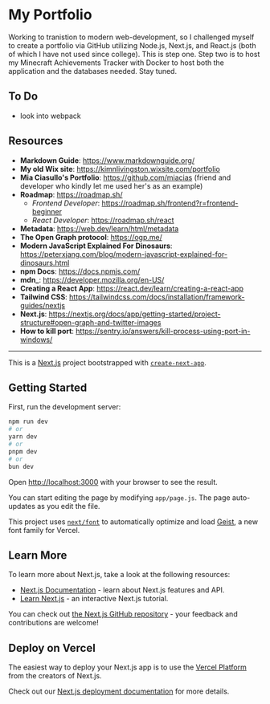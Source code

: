 # My Portfolio

Working to tranistion to modern web-development, so I challenged myself to create a portfolio via GitHub utilizing Node.js, Next.js, and React.js (both of which I have not used since college). This is step one. Step two is to host my Minecraft Achievements Tracker with Docker to host both the application and the databases needed. Stay tuned.

## To Do

- look into webpack

## Resources

- **Markdown Guide**: https://www.markdownguide.org/
- **My old Wix site**: https://kimnlivingston.wixsite.com/portfolio
- **Mia Ciasullo's Portfolio**: https://github.com/miacias (friend and developer who kindly let me used her's as an example)
- **Roadmap**: https://roadmap.sh/
  - *Frontend Developer*: https://roadmap.sh/frontend?r=frontend-beginner
  - *React Developer*: https://roadmap.sh/react
- **Metadata**: https://web.dev/learn/html/metadata
- **The Open Graph protocol**: https://ogp.me/
- **Modern JavaScript Explained For Dinosaurs**: https://peterxjang.com/blog/modern-javascript-explained-for-dinosaurs.html
- **npm Docs**: https://docs.npmjs.com/
- **mdn_**: https://developer.mozilla.org/en-US/
- **Creating a React App**: https://react.dev/learn/creating-a-react-app
- **Tailwind CSS**: https://tailwindcss.com/docs/installation/framework-guides/nextjs
- **Next.js**: https://nextjs.org/docs/app/getting-started/project-structure#open-graph-and-twitter-images
- **How to kill port**: https://sentry.io/answers/kill-process-using-port-in-windows/

---

This is a [Next.js](https://nextjs.org) project bootstrapped with [`create-next-app`](https://github.com/vercel/next.js/tree/canary/packages/create-next-app).

## Getting Started

First, run the development server:

```bash
npm run dev
# or
yarn dev
# or
pnpm dev
# or
bun dev
```

Open [http://localhost:3000](http://localhost:3000) with your browser to see the result.

You can start editing the page by modifying `app/page.js`. The page auto-updates as you edit the file.

This project uses [`next/font`](https://nextjs.org/docs/app/building-your-application/optimizing/fonts) to automatically optimize and load [Geist](https://vercel.com/font), a new font family for Vercel.

## Learn More

To learn more about Next.js, take a look at the following resources:

- [Next.js Documentation](https://nextjs.org/docs) - learn about Next.js features and API.
- [Learn Next.js](https://nextjs.org/learn) - an interactive Next.js tutorial.

You can check out [the Next.js GitHub repository](https://github.com/vercel/next.js) - your feedback and contributions are welcome!

## Deploy on Vercel

The easiest way to deploy your Next.js app is to use the [Vercel Platform](https://vercel.com/new?utm_medium=default-template&filter=next.js&utm_source=create-next-app&utm_campaign=create-next-app-readme) from the creators of Next.js.

Check out our [Next.js deployment documentation](https://nextjs.org/docs/app/building-your-application/deploying) for more details.
